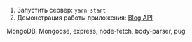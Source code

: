 1. Запустить сервер: `yarn start`
2. Демонстрация работы приложения: [Blog API](http://95.213.200.47:1234/)

MongoDB, Mongoose, express, node-fetch, body-parser, pug
